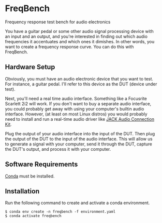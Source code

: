 # FreqBench

Frequency response test bench for audio electronics

You have a guitar pedal or some other audio signal processing device with an
input and an output, and you're interested in finding out which audio
frequencies it accentuates and which ones it dimishes. In other words, you want
to create a frequency response curve. You can do this with FreqBench.

## Hardware Setup

Obviously, you must have an audio electronic device that you want to test.
For instance, a guitar pedal. I'll refer to this device as the DUT (device
under test).

Next, you'll need a real time audio interface. Something like a Focusrite
Scarlett 2i2 will work. If you don't want to buy a separate audio interface,
you could probably get away with using your computer's builtin audio interface.
However, (at least on most Linux distros) you would probably need to install
and run a real-time audio driver like [JACK Audio Connection
Kit](https://jackaudio.org/).

Plug the output of your audio interface into the input of the DUT. Then plug
the output of the DUT to the input of the audio interface. This will allow us
to generate a signal with your computer, send it through the DUT, capture the
DUT's output, and process it with your computer.

## Software Requirements

[Conda](https://docs.conda.io/projects/conda/en/latest/user-guide/install/index.html) must be installed.

## Installation

Run the following command to create and activate a conda environment.

```
$ conda env create -n freqbench -f environment.yaml
$ conda activate freqbench
```

